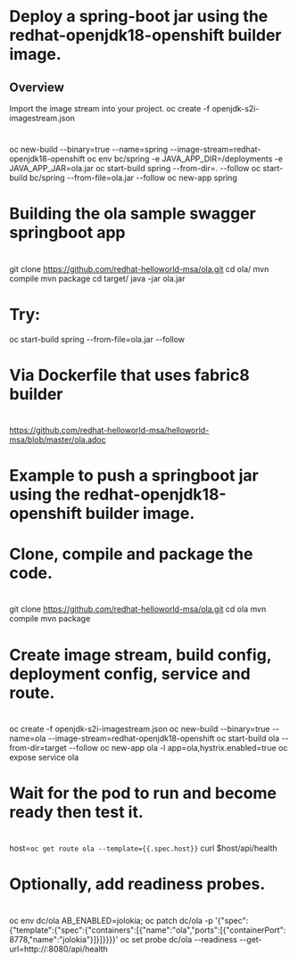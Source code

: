 # Deploy a spring-boot jar using the redhat-openjdk18-openshift builder image.
## Overview

Import the image stream into your project.
oc create -f openjdk-s2i-imagestream.json

#
oc new-build --binary=true --name=spring --image-stream=redhat-openjdk18-openshift
oc env bc/spring -e JAVA_APP_DIR=/deployments -e JAVA_APP_JAR=ola.jar
oc start-build spring --from-dir=. --follow
oc start-build bc/spring --from-file=ola.jar --follow
oc new-app spring

#
# Building the ola sample swagger springboot app
#
git clone https://github.com/redhat-helloworld-msa/ola.git
cd ola/
mvn compile
mvn package
cd target/
java -jar ola.jar

#
# Try: 
oc start-build spring --from-file=ola.jar --follow

#
# Via Dockerfile that uses fabric8 builder
#
https://github.com/redhat-helloworld-msa/helloworld-msa/blob/master/ola.adoc

#
# Example to push a springboot jar using the redhat-openjdk18-openshift builder image.
#

#
# Clone, compile and package the code.
#
git clone https://github.com/redhat-helloworld-msa/ola.git
cd ola
mvn compile
mvn package

#
# Create image stream, build config, deployment config, service and route.
#
oc create -f openjdk-s2i-imagestream.json
oc new-build --binary=true --name=ola --image-stream=redhat-openjdk18-openshift
oc start-build ola --from-dir=target --follow
oc new-app ola -l app=ola,hystrix.enabled=true
oc expose service ola

#
# Wait for the pod to run and become ready then test it.
#
host=`oc get route ola --template={{.spec.host}}`
curl $host/api/health

#
# Optionally, add readiness probes.
#
oc env dc/ola AB_ENABLED=jolokia; oc patch dc/ola -p '{"spec":{"template":{"spec":{"containers":[{"name":"ola","ports":[{"containerPort": 8778,"name":"jolokia"}]}]}}}}'
oc set probe dc/ola --readiness --get-url=http://:8080/api/health
